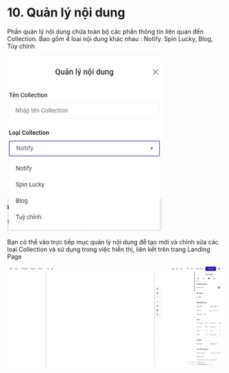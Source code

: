# 10. Quản lý nội dung

Phần quản lý nội dung chứa toàn bộ các phần thông tin liên quan đến Collection. Bao gồm 4 loai nội dung khác nhau : Notify. Spin Lucky, Blog, Tùy chỉnh&#x20;

![](<../.gitbook/assets/image (255).png>)

Bạn có thể vào trực tiếp mục quản lý nội dung để tạo mới và chỉnh sửa  các loại Collection và sử dụng trong việc hiển thị, liên kết trên trang Landing Page&#x20;

![](../.gitbook/assets/collection.gif)

